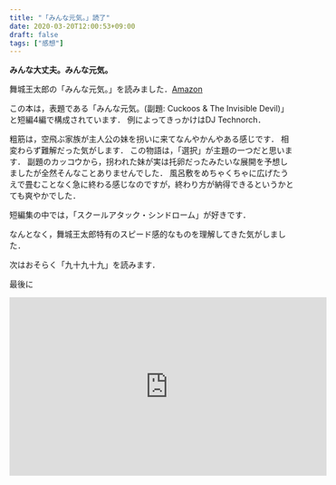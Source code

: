 ```yaml
---
title: "「みんな元気。」読了"
date: 2020-03-20T12:00:53+09:00
draft: false
tags: ["感想"]
---
```


**みんな大丈夫。みんな元気。**

舞城王太郎の「みんな元気。」を読みました．[Amazon](https://www.amazon.co.jp/%E3%81%BF%E3%82%93%E3%81%AA%E5%85%83%E6%B0%97%E3%80%82-%E8%88%9E%E5%9F%8E%E7%8E%8B%E5%A4%AA%E9%83%8E-ebook/dp/B00CL6N332/ref=sr_1_5?__mk_ja_JP=%E3%82%AB%E3%82%BF%E3%82%AB%E3%83%8A&dchild=1&keywords=%E3%81%BF%E3%82%93%E3%81%AA%E5%85%83%E6%B0%97&qid=1584673351&sr=8-5)

この本は，表題である「みんな元気。(副題: Cuckoos & The Invisible Devil)」と短編4編で構成されています．
例によってきっかけはDJ Technorch．

粗筋は，空飛ぶ家族が主人公の妹を拐いに来てなんやかんやある感じです．
相変わらず難解だった気がします．
この物語は，「選択」が主題の一つだと思います．
副題のカッコウから，拐われた妹が実は托卵だったみたいな展開を予想しましたが全然そんなことありませんでした．
風呂敷をめちゃくちゃに広げたうえで畳むことなく急に終わる感じなのですが，終わり方が納得できるというかとても爽やかでした．

短編集の中では，「スクールアタック・シンドローム」が好きです．

なんとなく，舞城王太郎特有のスピード感的なものを理解してきた気がしました．

次はおそらく「九十九十九」を読みます．

最後に
<iframe width="560" height="315" src="https://www.youtube.com/embed/-71fQjkZ0X8" frameborder="0" allow="accelerometer; autoplay; encrypted-media; gyroscope; picture-in-picture" allowfullscreen></iframe>
